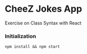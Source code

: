 # CheeZ Jokes App

Exercise on Class Syntax with React

### Initialization

```
npm install && npm start
```
